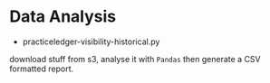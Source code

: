 # Data Analysis

- practiceledger-visibility-historical.py

download stuff from s3, analyse it with `Pandas` then generate a CSV formatted report. 